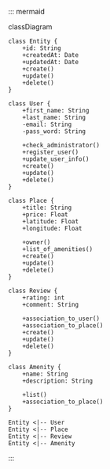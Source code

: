 ::: mermaid

classDiagram

	class Entity {
		+id: String
		+createdAt: Date
		+updatedAt: Date
		+create()
		+update()
		+delete()
	}

	class User {
		+first_name: String
		+last_name: String
		-email: String
		-pass_word: String

		+check_administrator()
		+register_user()
		+update_user_info()
		+create()
		+update()
		+delete()
	}

	class Place {
		+title: String
		+price: Float
		+latitude: Float
		+longitude: Float

		+owner()
		+list_of_amenities()
		+create()
		+update()
		+delete()
	}

	class Review {
		+rating: int
		+comment: String

		+association_to_user()
		+association_to_place()
		+create()
		+update()
		+delete()
	}

	class Amenity {
		+name: String
		+description: String

		+list()
		+association_to_place()
	}

	Entity <|-- User
	Entity <|-- Place
	Entity <|-- Review
	Entity <|-- Amenity

:::

